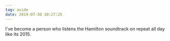 ```yaml
---
tag: aside
date: 2019-07-30 10:27:25
---
```

I've become a person who listens the Hamilton soundtrack on repeat all day like its 2015. 